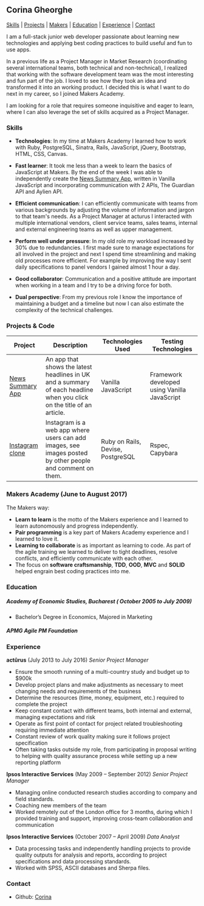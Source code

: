 ## Corina Gheorghe

[Skills](#skills) | [Projects](#projects) | [Makers](#makers) | [Education](#education) | [Experience](#experience) | [Contact](#contact)

I am a full-stack junior web developer passionate about learning new technologies and applying best coding practices to build useful and fun to use apps.

In a previous life as a Project Manager in Market Research (coordinating several international teams, both technical and non-technical), I realized that working with the software development team was the most interesting and fun part of the job. I loved to see how they took an idea and transformed it into an working product. I decided this is what I want to do next in my career, so I joined Makers Academy.

I am looking for a role that requires someone inquisitive and eager to learn, where I can also leverage the set of skills acquired as a Project Manager.


### <a name="skills">Skills</a>
- **Technologies**: In my time at Makers Academy I learned how to work with Ruby, PostgreSQL, Sinatra, Rails, JavaScript, jQuery, Bootstrap, HTML, CSS, Canvas.

- **Fast learner**: It took me less than a week to learn the basics of JavaScript at Makers. By the end of the week I was able to independently create the [News Summary App][2], written in Vanilla JavaScript and incorporating communication with 2 APIs, The Guardian API and Aylien API.


- **Efficient communication**: I can efficiently communicate with teams from various backgrounds by adjusting the volume of information and jargon to that team's needs. As a Project Manager at acturus I interacted with multiple international vendors, client service teams, sales teams, internal and external engineering teams as well as upper management.

- **Perform well under pressure**: In my old role my workload increased by 30% due to redundancies. I first made sure to manage expectations for all involved in the project and next I spend time streamlining and making old processes more efficient. For example by improving the way I sent daily specifications to panel vendors I gained almost 1 hour a day.

- **Good collaborator**: Communication and a positive attitude are important when working in a team and I try to be a driving force for both.

- **Dual perspective**: From my previous role I know the importance of maintaining a budget and a timeline but now I can also estimate the complexity of the technical challenges.


### <a name="projects">Projects & Code</a>
Project | Description | Technologies Used | Testing Technologies
--- | --- | --- | ---
[News Summary App][2] | An app that shows the latest headlines in UK and a summary of each headline when you click on the title of an article. | Vanilla JavaScript| Framework developed using Vanilla JavaScript
[Instagram clone][3]| Instagram is a web app where users can add images, see images posted by other people and comment on them. |Ruby on Rails, Devise, PostgreSQL| Rspec, Capybara




### <a name="makers">Makers Academy (June to August 2017)</a>
The Makers way:

- **Learn to learn** is the motto of the Makers experience and I learned to  learn autonomously and progress independently.
- **Pair programming** is a key part of Makers Academy experience and I learned to love it.
- **Learning to collaborate** is as important as learning to code. As part of the agile training we learned to deliver to tight deadlines, resolve conflicts, and efficiently communicate with each other.
- The focus on **software craftsmanship**, **TDD**, **OOD**, **MVC** and **SOLID** helped engrain best coding practices into me.


### <a name="education">Education</a>

##### Academy of Economic Studies, Bucharest ( October 2005 to July 2009)

- Bachelor’s Degree in Economics, Majored in Marketing

##### APMG Agile PM Foundation


### <a name="experience">Experience</a>

**actûrus** (July 2013 to July 2016)
*Senior Project Manager*

- Ensure the smooth running of a multi-country study and budget up to $900k
- Develop project plans and make adjustments as necessary to meet changing needs and requirements of the business
- Determine the resources (time, money, equipment, etc.) required to complete the project
- Keep constant contact with different teams, both internal and external, managing expectations and risk
- Operate as first point of contact for project related troubleshooting requiring immediate attention
- Constant review of work quality making sure it follows project specification
- Often taking tasks outside my role, from participating in proposal writing to helping with quality assurance process while setting up a new reporting platform

**Ipsos Interactive Services** (May 2009 – September 2012)
*Senior Project Manager*

- Managing online conducted research studies according to company and field standards.
- Coaching new members of the team
- Worked remotely out of the London office for 3 months, during which I provided training and support, improving cross-team collaboration and communication

**Ipsos Interactive Services** (October 2007 – April 2009)
*Data Analyst*

- Data processing tasks and independently handling projects to provide quality outputs for analysis and reports, according to project specifications and data processing standards.
- Worked with SPSS, ASCII databases and Sherpa files.

### <a name="contact">Contact</a>
- Github: [Corina][1]

[1]: https://github.com/Corina
[2]: https://github.com/Corina/news-summary
[3]: https://github.com/Corina/instagram-challenge

